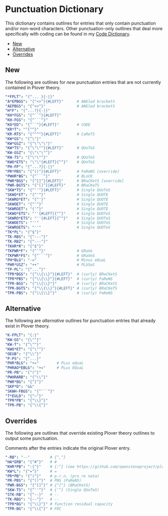 # Punctuation Dictionary

This dictionary contains outlines for entries that only contain punctuation
and/or non-word characters. Other punctuation-only outlines that deal more
specifically with coding can be found in my [Code Dictionary][].

<!-- vim-markdown-toc GFM -->

* [New](#new)
* [Alternative](#alternative)
* [Overrides](#overrides)

<!-- vim-markdown-toc -->

## New

The following are outlines for _new_ punctuation entries that are not currently
contained in Plover theory.

```yaml
"*FPLT": "{^... }{-|}"
"A*EPBGS": "{^<>^}{#LEFT}"      # ANGled bracketS
"AEPBGS": "{^<>^}"              # ANGled bracketS
"H*F": "{^...?}{-|}"
"KH*FGS": "{^``^}{#LEFT}"
"KH-FGS": "{^```^}"
"KO*ED": "{^``^}{#LEFT}"        # CODE
"KR*T": "^{^^}"
"KR-RTS": "{^^^^}{#LEFT}"       # CaReTS
"KW*GS": "{^\"}"
"KW*GSZ": "{^\"\"\"}"
"KW*TS": "{^\"\"^}{#LEFT}"      # QUoTeS
"KW-GSZ": "{\"\"\"^}"
"KW-TS": "{^\"\"^}"             # QUoTeS
"KWO*ETS": "\"\"{#LEFT}{^^}"    # QUoTeS
"PH-FP": "{^...?}{-|}"
"PR*PBS": "{^()^}{#LEFT}"       # PaReNS [override]
"PWHR*BG": "{^```^}"            # BLoCK
"PWR*BGS": "{^[]^}{#LEFT}"      # BRaCKetS [override]
"PWR-BGTS": "{^[]^}{#LEFT}"     # BRaCKeTS
"SKW*TS": "{^''^}{#LEFT}"       # Single QUoTeS
"SKWO*ET": "{^'^}"              # Single QUOTE
"SKWRO*ET": "{^'}"              # Single QUOTE
"SKWOET": "{^'^}"               # Single QUOTE
"SKWROET": "{'^}"               # Single QUOTE
"SKWO*ETS": "''{#LEFT}{^^}"     # Single QUOTeS
"SKWRO*ETS": "''{#LEFT}{^^}"    # Single QUOTeS
"SKWOETS": "''"                 # Single QUOTeS
"SKWROETS": "''"                # Single QUOTeS
"TK*PL": "{^$^}"
"TK-RBS": "{^---^}"
"TK-RBZ": "{^---^}"
"TKHR*R": "{^$^}"
"TKPWR*F": "{^`^}"              # GRaVe
"TKPWR*FS": "{^```^}"           # GRaVeS
"PH*BLG": "-="                  # Minus eQuaL
"PHR*USZ": "++"                 # PLUSeS
"TP-PL": "{^...^}"
"TPR*BGS": "{^\\{\\}^}{#LEFT}"  # (curly) BRaCKetS
"TPR*PBS": "{^\\{\\}^}{#LEFT}"  # (curly) PaReNS
"TPR-BGS": "{^\\{\\}^}"         # (curly) BRaCKetS
"TPR-BGTS": "{^\\{\\}^}{#LEFT}" # (curly) BRaCKeTS
"TPR-PBS": "{^\\{\\}^}"         # (curly) PaReNS
```

## Alternative

The following are _alternative_ outlines for punctuation entries that already
exist in Plover theory.

```yaml
"K-FPLT": "{:}"
"KW-GS": "{\"^}"
"KW-T": "{^\"^}"
"KWO*ET": "{^\"^}"
"OEUB": "{^\\^}"
"P-PS": "{^...}"
"PHR*BLG": "+="        # PLus eQuaL
"PHRAO*EBLG": "+="     # PLus EQuaL
"PR-PB": "{^(^}"
"PWHRARB": "{^\\^}"
"PWR*BG": "{^]^}"
"SKP*D": "&&"
"SKWH-FBGS": "{^```^}"
"T*EULD": "{^~^}"
"TPR*PB": "{^\\}^}"
"TPR-PB": "{^\\{^}"
```

## Overrides

The following are outlines that override existing Plover theory outlines to
output some punctuation.

Comments after the entries indicate the original Plover entry.

```yaml
"-RB": "--"         # {^,^}
"HA*ERB": "{^#^}"   # #
"KHR*PB": ":{^}"    # {:^} (see https://github.com/openstenoproject/plover/issues/1407)
"KW*L": "{^=^}"     # =
"PR*PB": "{^)^}"    # p.r.n. (pro re nata)
"PR-PBS": "{^()^}"  # PNS (PaReNS)
"PWR-BGS": "{^[]^}" # {^]^} (BRaCKetS)
"SKW-TS": "{^''^}"  # {'^} (Single QUoTeS)
"STK-RB": "{^--}"   # --
"TK-RBG": "{--^}"   # --
"TPR*BG": "{^\\}^}" # function residual capacity
"TPR-BG": "{^\\{^}" # FRC
```

[Code Dictionary]: ./code.md
